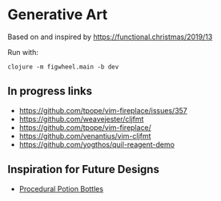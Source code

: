 # Generative Art

Based on and inspired by https://functional.christmas/2019/13

Run with:

```
clojure -m figwheel.main -b dev
```

## In progress links

 - https://github.com/tpope/vim-fireplace/issues/357
 - https://github.com/weavejester/cljfmt
 - https://github.com/tpope/vim-fireplace/
 - https://github.com/venantius/vim-cljfmt
 - https://github.com/yogthos/quil-reagent-demo

## Inspiration for Future Designs

 - [Procedural Potion Bottles](https://editor.p5js.org/arigen/sketches/0eV2Bbk5h)
